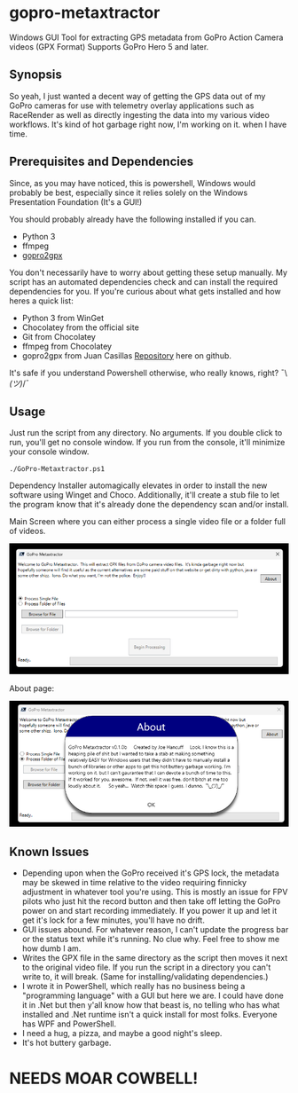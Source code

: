 # gopro-metaxtractor
Windows GUI Tool for extracting GPS metadata from GoPro Action Camera videos (GPX Format)  Supports GoPro Hero 5 and later.

## Synopsis
So yeah, I just wanted a decent way of getting the GPS data out of my GoPro cameras for use with telemetry overlay applications such as RaceRender as well as directly ingesting the data into my various video workflows. It's kind of hot garbage right now, I'm working on it. when I have time.

## Prerequisites and Dependencies
Since, as you may have noticed, this is powershell, Windows would probably be best, especially since it relies solely on the Windows Presentation Foundation (It's a GUI!)

You should probably already have the following installed if you can.

- Python 3
- ffmpeg
- [gopro2gpx](https://github.com/juanmcasillas/gopro2gpx)

You don't necessarily have to worry about getting these setup manually.  My script has an automated dependencies check and can install the required dependencies for you.
If you're curious about what gets installed and how heres a quick list:

- Python 3 from WinGet
- Chocolatey from the official site
- Git from Chocolatey
- ffmpeg from Chocolatey
- gopro2gpx from Juan Casillas [Repository](https://github.com/juanmcasillas/gopro2gpx) here on github.

It's safe if you understand Powershell otherwise, who really knows, right?  ¯\\_(ツ)_/¯

## Usage
Just run the script from any directory.  No arguments.  If you double click to run, you'll get no console window.  If you run from the console, it'll minimize your console window.

```
./GoPro-Metaxtractor.ps1
```

Dependency Installer automagically elevates in order to install the new software using Winget and Choco.  Additionally, it'll create a stub file to let the program know that it's already done the dependency scan and/or install.

Main Screen where you can either process a single video file or a folder full of videos. 

![Main Screen](/gopromx1.png)

About page:

![About Page](/gopromx2.png)

## Known Issues
- Depending upon when the GoPro received it's GPS lock, the metadata may be skewed in time relative to the video requiring finnicky adjustment in whatever tool you're using.  This is mostly an issue for FPV pilots who just hit the record button and then take off letting the GoPro power on and start recording immediately.  If you power it up and let it get it's lock for a few minutes, you'll have no drift.
- GUI issues abound.  For whatever reason, I can't update the progress bar or the status text while it's running.  No clue why.  Feel free to show me how dumb I am.
- Writes the GPX file in the same directory as the script then moves it next to the original video file.  If you run the script in a directory you can't write to, it will break.  (Same for installing/validating dependencies.)
- I wrote it in PowerShell, which really has no business being a "programming language" with a GUI but here we are.  I could have done it in .Net but then y'all know how that beast is, no telling who has what installed and .Net runtime isn't a quick install for most folks.  Everyone has WPF and PowerShell.
- I need a hug, a pizza, and maybe a good night's sleep.
- It's hot buttery garbage.

# NEEDS MOAR COWBELL!
